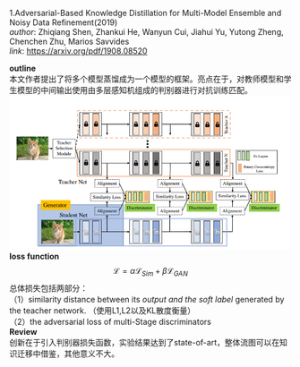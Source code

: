 1.Adversarial-Based Knowledge Distillation for Multi-Model Ensemble and Noisy Data Refinement(2019)  
*author*: Zhiqiang Shen, Zhankui He, Wanyun Cui, Jiahui Yu, Yutong Zheng, Chenchen Zhu, Marios Savvides    
*link*: https://arxiv.org/pdf/1908.08520  

**outline**  
本文作者提出了将多个模型蒸馏成为一个模型的框架。亮点在于，对教师模型和学生模型的中间输出使用由多层感知机组成的判别器进行对抗训练匹配。  
![](https://github.com/bboylyg/Paper-Reading-Records/blob/master/attention%20transfer%20pics/1.png)  
**loss function**  
$$
\mathcal{L}=\alpha \mathcal{L}_{S i m}+\beta \mathcal{L}_{G A N}
$$
总体损失包括两部分：    
（1）similarity distance between its *output and the soft label* generated by the teacher network. （使用L1,L2以及KL散度衡量）    
（2）the adversarial loss of multi-Stage discriminators   
**Review**  
创新在于引入判别器损失函数，实验结果达到了state-of-art，整体流图可以在知识迁移中借鉴，其他意义不大。


